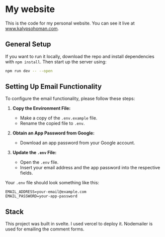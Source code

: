 # My website

This is the code for my personal website. You can see it live at www.kalypsohoman.com. 

## General Setup
If you want to run it locally, download the repo and install dependencies with `npm install`. Then start up the server using:

```bash
npm run dev -- --open
```

## Setting Up Email Functionality

To configure the email functionality, please follow these steps:

1. **Copy the Environment File:**
   - Make a copy of the `.env.example` file.
   - Rename the copied file to `.env`.

2. **Obtain an App Password from Google:**
   - Download an app password from your Google account.

3. **Update the `.env` File:**
   - Open the `.env` file.
   - Insert your email address and the app password into the respective fields.

Your `.env` file should look something like this:

```plaintext
EMAIL_ADDRESS=your-email@example.com
EMAIL_PASSWORD=your-app-password
```

## Stack

This project was built in svelte. I used vercel to deploy it. Nodemailer is used for emailing the comment forms.
